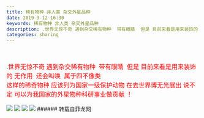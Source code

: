 ```yaml
---
title: 稀有物种 非人类 杂交外星品种
date: 2019-3-12 16:30
keywords: 稀有物种 非人类 杂交外星品种
description: .世界无惊不奇 遇到杂交稀有物种  带有眼睛  但是 目前来看是用来装饰的 无作用  还会叫唤  属于四不像类 这样的稀奇物种 应该列为国家一级保护动物 在去世界博无光展出 说不定 可以为我国家的外星物种科研事业做贡献 ！
categories: sharing
---
```

<td class="t_f" id="postmessage_3210784">

<br/>
<br/>
.<font size="3"><font color="#ff0000">世界无惊不奇 遇到杂交稀有物种  带有眼睛  但是 目前来看是用来装饰的 无作用  还会叫唤  属于四不像类 </font></font><br/>
<font size="3"><font color="#ff0000">这样的稀奇物种 应该列为国家一级保护动物 在去世界博无光展出 说不定 可以为我国家的外星物种科研事业做贡献 ！</font></font><br/>
<br/>

<img aid="1110357" data-cf-modified-1165c275eb022503cc6006ff-="" file="data/attachment/forum/201903/12/161805qegvi9sv0hg4wh7v.png.thumb.jpg" id="aimg_1110357" inpost="1" onclick="" onmouseover="" src="http://www.flw.ph/data/attachment/forum/201903/12/161805qegvi9sv0hg4wh7v.png" style="cursor:pointer" zoomfile="data/attachment/forum/201903/12/161805qegvi9sv0hg4wh7v.png"/>



<img aid="1110358" data-cf-modified-1165c275eb022503cc6006ff-="" file="data/attachment/forum/201903/12/161806znyh6pxy2cklcbpp.png.thumb.jpg" id="aimg_1110358" inpost="1" onclick="" onmouseover="" src="http://www.flw.ph/data/attachment/forum/201903/12/161806znyh6pxy2cklcbpp.png" style="cursor:pointer" zoomfile="data/attachment/forum/201903/12/161806znyh6pxy2cklcbpp.png"/>



<img aid="1110359" data-cf-modified-1165c275eb022503cc6006ff-="" file="data/attachment/forum/201903/12/161807r58boyucm2ncyuyk.png.thumb.jpg" id="aimg_1110359" inpost="1" onclick="" onmouseover="" src="http://www.flw.ph/data/attachment/forum/201903/12/161807r58boyucm2ncyuyk.png" style="cursor:pointer" zoomfile="data/attachment/forum/201903/12/161807r58boyucm2ncyuyk.png"/>



<img aid="1110386" data-cf-modified-1165c275eb022503cc6006ff-="" file="data/attachment/forum/201903/12/163413bcpe1t2nz26dxtpm.png.thumb.jpg" id="aimg_1110386" inpost="1" onclick="" onmouseover="" src="http://www.flw.ph/data/attachment/forum/201903/12/163413bcpe1t2nz26dxtpm.png" style="cursor:pointer" zoomfile="data/attachment/forum/201903/12/163413bcpe1t2nz26dxtpm.png"/>


</td>
###### 转载自菲龙网